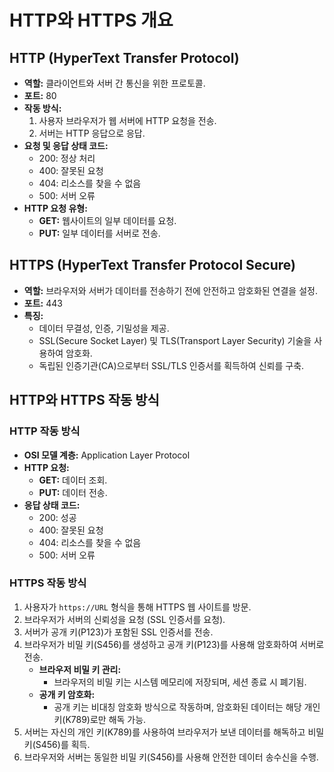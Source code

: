 # HTTP와 HTTPS 개요

## HTTP (HyperText Transfer Protocol)

- **역할:** 클라이언트와 서버 간 통신을 위한 프로토콜.
- **포트:** 80
- **작동 방식:**
  1. 사용자 브라우저가 웹 서버에 HTTP 요청을 전송.
  2. 서버는 HTTP 응답으로 응답.
- **요청 및 응답 상태 코드:**
  - 200: 정상 처리
  - 400: 잘못된 요청
  - 404: 리소스를 찾을 수 없음
  - 500: 서버 오류
- **HTTP 요청 유형:**
  - **GET:** 웹사이트의 일부 데이터를 요청.
  - **PUT:** 일부 데이터를 서버로 전송.

## HTTPS (HyperText Transfer Protocol Secure)

- **역할:** 브라우저와 서버가 데이터를 전송하기 전에 안전하고 암호화된 연결을 설정.
- **포트:** 443
- **특징:**
  - 데이터 무결성, 인증, 기밀성을 제공.
  - SSL(Secure Socket Layer) 및 TLS(Transport Layer Security) 기술을 사용하여 암호화.
  - 독립된 인증기관(CA)으로부터 SSL/TLS 인증서를 획득하여 신뢰를 구축.

## HTTP와 HTTPS 작동 방식

### HTTP 작동 방식

- **OSI 모델 계층:** Application Layer Protocol
- **HTTP 요청:**
  - **GET:** 데이터 조회.
  - **PUT:** 데이터 전송.
- **응답 상태 코드:**
  - 200: 성공
  - 400: 잘못된 요청
  - 404: 리소스를 찾을 수 없음
  - 500: 서버 오류

### HTTPS 작동 방식

1. 사용자가 `https://URL` 형식을 통해 HTTPS 웹 사이트를 방문.
2. 브라우저가 서버의 신뢰성을 요청 (SSL 인증서를 요청).
3. 서버가 공개 키(P123)가 포함된 SSL 인증서를 전송.
4. 브라우저가 비밀 키(S456)를 생성하고 공개 키(P123)를 사용해 암호화하여 서버로 전송.
   - **브라우저 비밀 키 관리:**
     - 브라우저의 비밀 키는 시스템 메모리에 저장되며, 세션 종료 시 폐기됨.
   - **공개 키 암호화:**
     - 공개 키는 비대칭 암호화 방식으로 작동하며, 암호화된 데이터는 해당 개인 키(K789)로만 해독 가능.
5. 서버는 자신의 개인 키(K789)를 사용하여 브라우저가 보낸 데이터를 해독하고 비밀 키(S456)를 획득.
6. 브라우저와 서버는 동일한 비밀 키(S456)를 사용해 안전한 데이터 송수신을 수행.
